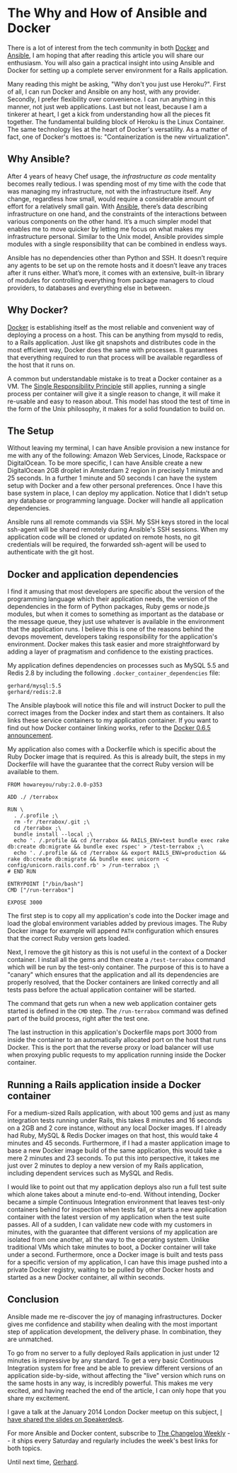 # The Why and How of Ansible and Docker

There is a lot of interest from the tech community in both
[Docker](https://www.docker.io/) and
[Ansible](https://github.com/ansible/ansible), I am hoping that after
reading this article you will share our enthusiasm. You will also gain a
practical insight into using Ansible and Docker for setting up a
complete server environment for a Rails application.

Many reading this might be asking, "Why don't you just use Heroku?".
First of all, I can run Docker and Ansible on any host, with any
provider.  Secondly, I prefer flexibility over convenience. I can run
anything in this manner, not just web applications. Last but not least,
because I am a tinkerer at heart, I get a kick from understanding how
all the pieces fit together. The fundamental building block of Heroku is
the Linux Container. The same technology lies at the heart of Docker's
versatility. As a matter of fact, one of Docker's mottoes is:
"Containerization is the new virtualization".

## Why Ansible?

After 4 years of heavy Chef usage, the _infrastructure as code_
mentality becomes really tedious. I was spending most of my time with
the code that was managing my infrastructure, not with the
infrastructure itself. Any change, regardless how small, would require a
considerable amount of effort for a relatively small gain. With
[Ansible](http://ansible.com), there’s data describing infrastructure on
one hand, and the constraints of the interactions between various
components on the other hand. It’s a much simpler model that enables me
to move quicker by letting me focus on what makes my infrastructure
personal. Similar to the Unix model, Ansible provides simple modules
with a single responsibility that can be combined in endless ways.

Ansible has no dependencies other than Python and SSH. It doesn’t
require any agents to be set up on the remote hosts and it doesn’t leave
any traces after it runs either. What’s more, it comes with an
extensive, built-in library of modules for controlling everything from
package managers to cloud providers, to databases and everything else in
between.

## Why Docker?

[Docker](http://docker.io) is establishing itself as the most reliable
and convenient way of deploying a process on a host. This can be
anything from mysqld to redis, to a Rails application. Just like git
snapshots and distributes code in the most efficient way, Docker does
the same with processes. It guarantees that everything required to run
that process will be available regardless of the host that it runs on.

A common but understandable mistake is to treat a Docker container as a
VM. The [Single Responsibility
Principle](http://en.wikipedia.org/wiki/Single_responsibility_principle)
still applies, running a single process per container will give it a
single reason to change, it will make it re-usable and easy to reason
about. This model has stood the test of time in the form of the Unix
philosophy, it makes for a solid foundation to build on.

## The Setup

Without leaving my terminal, I can have Ansible provision a new instance
for me with any of the following: Amazon Web Services, Linode, Rackspace
or DigitalOcean. To be more specific, I can have Ansible create a new
DigitalOcean 2GB droplet in Amsterdam 2 region in precisely 1 minute and
25 seconds. In a further 1 minute and 50 seconds I can have the system
setup with Docker and a few other personal preferences. Once I have this
base system in place, I can deploy my application.  Notice that I didn't
setup any database or programming language. Docker will handle all
application dependencies.

Ansible runs all remote commands via SSH. My SSH keys stored in the
local ssh-agent will be shared remotely during Ansible's SSH sessions.
When my application code will be cloned or updated on remote hosts, no
git credentials will be required, the forwarded ssh-agent will be used
to authenticate with the git host.

## Docker and application dependencies

I find it amusing that most developers are specific about the version of
the programming language which their application needs, the version of
the dependencies in the form of Python packages, Ruby gems or node.js
modules, but when it comes to something as important as the database or
the message queue, they just use whatever is available in the
environment that the application runs. I believe this is one of the
reasons behind the devops movement, developers taking responsibility for
the application's environment. Docker makes this task easier and more
straightforward by adding a layer of pragmatism and confidence to the
existing practices.

My application defines dependencies on processes such as MySQL 5.5 and
Redis 2.8 by including the following `.docker_container_dependencies`
file:

<pre><code class="no-highlight">gerhard/mysql:5.5
gerhard/redis:2.8
</code></pre>

The Ansible playbook will notice this file and will instruct Docker to
pull the correct images from the Docker index and start them as
containers. It also links these service containers to my application
container. If you want to find out how Docker container linking works,
refer to the [Docker 0.6.5
announcement](http://blog.docker.io/2013/10/docker-0-6-5-links-container-naming-advanced-port-redirects-host-integration/).

My application also comes with a Dockerfile which is specific about the
Ruby Docker image that is required. As this is already built, the steps
in my Dockerfile will have the guarantee that the correct Ruby version
will be available to them.

<pre><code class="no-highlight">FROM howareyou/ruby:2.0.0-p353

ADD ./ /terrabox

RUN \
  . /.profile ;\
  rm -fr /terrabox/.git ;\
  cd /terrabox ;\
  bundle install --local ;\
  echo '. /.profile && cd /terrabox && RAILS_ENV=test bundle exec rake db:create db:migrate && bundle exec rspec' > /test-terrabox ;\
  echo '. /.profile && cd /terrabox && export RAILS_ENV=production && rake db:create db:migrate && bundle exec unicorn -c config/unicorn.rails.conf.rb' > /run-terrabox ;\
# END RUN

ENTRYPOINT ["/bin/bash"]
CMD ["/run-terrabox"]

EXPOSE 3000</code></pre>

The first step is to copy all my application's code into the Docker
image and load the global environment variables added by previous
images. The Ruby Docker image for example will append `PATH`
configuration which ensures that the correct Ruby version gets loaded.

Next, I remove the git history as this is not useful in the context of a
Docker container. I install all the gems and then create a
`/test-terrabox` command which will be run by the test-only container.
The purpose of this is to have a "canary" which ensures that the
application and all its dependencies are properly resolved, that the
Docker containers are linked correctly and all tests pass before the
actual application container will be started.

The command that gets run when a new web application container gets
started is defined in the `CMD` step. The `/run-terrabox` command was
defined part of the build process, right after the test one.

The last instruction in this application's Dockerfile maps port 3000
from inside the container to an automatically allocated port on the host
that runs Docker. This is the port that the reverse proxy or load
balancer will use when proxying public requests to my application
running inside the Docker container.

## Running a Rails application inside a Docker container

For a medium-sized Rails application, with about 100 gems and just as
many integration tests running under Rails, this takes 8 minutes and 16
seconds on a 2GB and 2 core instance, without any local Docker images.
If I already had Ruby, MySQL & Redis Docker images on that host, this
would take 4 minutes and 45 seconds. Furthermore, if I had a master
application image to base a new Docker image build of the same
application, this would take a mere 2 minutes and 23 seconds. To put
this into perspective, it takes me just over 2 minutes to deploy a new
version of my Rails application, including dependent services such as
MySQL and Redis.

I would like to point out that my application deploys also run a full
test suite which alone takes about a minute end-to-end. Without
intending, Docker became a simple Continuous Integration environment
that leaves test-only containers behind for inspection when tests fail,
or starts a new application container with the latest version of my
application when the test suite passes. All of a sudden, I can validate
new code with my customers in minutes, with the guarantee that different
versions of my application are isolated from one another, all the way to
the operating system. Unlike traditional VMs which take minutes to boot,
a Docker container will take under a second. Furthermore, once a Docker
image is built and tests pass for a specific version of my application,
I can have this image pushed into a private Docker registry, waiting to
be pulled by other Docker hosts and started as a new Docker container,
all within seconds.

## Conclusion

Ansible made me re-discover the joy of managing infrastructures. Docker
gives me confidence and stability when dealing with the most important
step of application development, the delivery phase. In combination, they
are unmatched.

To go from no server to a fully deployed Rails application in just under
12 minutes is impressive by any standard. To get a very basic Continuous
Integration system for free and be able to preview different versions of
an application side-by-side, without affecting the "live" version which
runs on the same hosts in any way, is incredibly powerful. This makes me
very excited, and having reached the end of the article, I can only hope
that you share my excitement.

I gave a talk at the January 2014 London Docker meetup on this subject,
[I have shared the slides on
Speakerdeck](https://speakerdeck.com/gerhardlazu/ansible-and-docker-the-path-to-continuous-delivery-part-1).

For more Ansible and Docker content, subscribe to [The Changelog Weekly](http://thechangelog.com/weekly/) -- it ships every Saturday and regularly includes the week's best links for both topics.

Until next time, [Gerhard](https://twitter.com/gerhardlazu).
